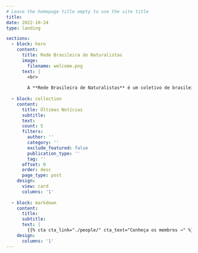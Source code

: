 ```yaml
---
# Leave the homepage title empty to use the site title
title:
date: 2022-10-24
type: landing

sections:
  - block: hero
    content:
      title: Rede Brasileira de Naturalistas
      image:
        filename: welcome.png
      text: |
        <br>
        
        A **Rede Brasileira de Naturalistas** é um coletivo de brasileiros dedicados a apoiar e prover o iNaturalist no Brasil. Dessa forma, queremos promover um maior contato e apreciação dos brasileiros por nossa natureza, assim como sustentar o avanço de estudos acadêmicos utilizando a plataforma para sistemática, ecologia e conservação.  
  
  - block: collection
    content:
      title: Últimas Notícias
      subtitle:
      text:
      count: 5
      filters:
        author: ''
        category: ''
        exclude_featured: false
        publication_type: ''
        tag: ''
      offset: 0
      order: desc
      page_type: post
    design:
      view: card
      columns: '1'
   
  - block: markdown
    content:
      title:
      subtitle:
      text: |
        {{% cta cta_link="./people/" cta_text="Conheça os membros →" %}}
    design:
      columns: '1'
---
```

